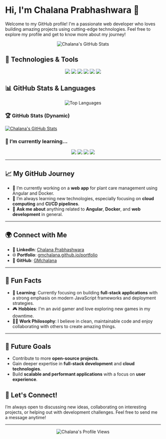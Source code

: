 # Hi, I'm **Chalana Prabhashwara** 👋

Welcome to my GitHub profile! I'm a passionate web developer who loves building amazing projects using cutting-edge technologies. Feel free to explore my profile and get to know more about my journey!

<p align="center">
  <img src="https://github-readme-stats.vercel.app/api?username=GMchalana&show_icons=true&count_private=true&hide_title=true&hide=prs&theme=radical" alt="Chalana's GitHub Stats" />
</p>

## 🔧 Technologies & Tools

<p align="center">
  <img src="https://img.shields.io/badge/Tech%20Stack-Angular-brightgreen?style=for-the-badge&logo=angular" />
  <img src="https://img.shields.io/badge/Tech%20Stack-Docker-blue?style=for-the-badge&logo=docker" />
  <img src="https://img.shields.io/badge/Tech%20Stack-Node.js-339933?style=for-the-badge&logo=node.js" />
  <img src="https://img.shields.io/badge/Tech%20Stack-Typescript-3178C6?style=for-the-badge&logo=typescript" />
  <img src="https://img.shields.io/badge/Tech%20Stack-GitHub-181717?style=for-the-badge&logo=github" />
  <img src="https://img.shields.io/badge/Tech%20Stack-Firebase-yellow?style=for-the-badge&logo=firebase" />
</p>

## 📊 GitHub Stats & Languages

<p align="center">
  <img src="https://github-readme-stats.vercel.app/api/top-langs/?username=GMchalana&layout=compact&hide_title=true&langs_count=6&theme=radical" alt="Top Languages" />
</p>

### 🏆 GitHub Stats (Dynamic)

[![Chalana's GitHub Stats](https://github-readme-stats.vercel.app/api?username=GMchalana&show_icons=true&count_private=true&hide_title=true&theme=radical)](https://github.com/GMchalana)

### 🌱 I’m currently learning...
<p align="center">
  <img src="https://img.shields.io/badge/Cloud%20Computing-2E4A8B?style=for-the-badge&logo=cloudsmith" />
  <img src="https://img.shields.io/badge/CI%2FCD-F2C911?style=for-the-badge&logo=jenkins" />
  <img src="https://img.shields.io/badge/Machine%20Learning-4A90E2?style=for-the-badge&logo=python" />
  <img src="https://img.shields.io/badge/GraphQL-DF1D1D?style=for-the-badge&logo=graphql" />
</p>

---

## 📈 My GitHub Journey

- 🔭 I’m currently working on a **web app** for plant care management using Angular and Docker.
- 🌱 I’m always learning new technologies, especially focusing on **cloud computing** and **CI/CD pipelines**.
- 💬 **Ask me about** anything related to **Angular**, **Docker**, and **web development** in general.

---

## 🌍 Connect with Me

- 💼 **LinkedIn**: [Chalana Prabhashwara](https://www.linkedin.com/in/chalana-prabhashwara)
- 🌐 **Portfolio**: [gmchalana.github.io/portfolio](https://gmchalana.github.io/portfolio/)
- 🐙 **GitHub**: [GMchalana](https://github.com/GMchalana)

---

## 🚀 Fun Facts

- 🌱 **Learning**: Currently focusing on building **full-stack applications** with a strong emphasis on modern JavaScript frameworks and deployment strategies.
- 🎮 **Hobbies**: I'm an avid gamer and love exploring new games in my downtime.
- 🧑‍💻 **Work Philosophy**: I believe in clean, maintainable code and enjoy collaborating with others to create amazing things.

---

## 🔮 Future Goals

- Contribute to more **open-source projects**.
- Gain deeper expertise in **full-stack development** and **cloud technologies**.
- Build **scalable and performant applications** with a focus on **user experience**.

## 💬 Let's Connect!

I’m always open to discussing new ideas, collaborating on interesting projects, or helping out with development challenges. Feel free to send me a message anytime!

---

<p align="center">
  <img src="https://komarev.com/ghpvc/?username=GMchalana&label=Profile%20views&color=blue&style=flat" alt="Chalana's Profile Views" />
</p>

<!-- Add your animations or other creative touches below -->
